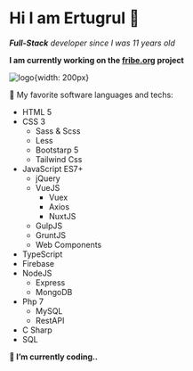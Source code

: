 # Hi I am Ertugrul 👋

_**Full-Stack** developer since I was 11 years old_

**I am currently working on the [fribe.org](https://fribe.org) project**

![logo](https://fribe.org/resources/images/logo.svg){width: 200px}

🚀 My favorite software languages and techs:
- HTML 5
- CSS 3
  - Sass & Scss
  - Less
  - Bootstarp 5
  - Tailwind Css
- JavaScript ES7+
  - jQuery
  - VueJS
    - Vuex
    - Axios
    - NuxtJS
  - GulpJS
  - GruntJS
  - Web Components
- TypeScript
- Firebase
- NodeJS
  - Express
  - MongoDB
- Php 7
  - MySQL
  - RestAPI
- C Sharp
- SQL

__🔭 I’m currently coding..__
